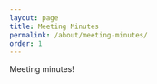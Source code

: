 ```yaml
---
layout: page
title: Meeting Minutes
permalink: /about/meeting-minutes/
order: 1
---
```


Meeting minutes!
